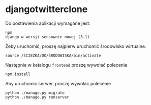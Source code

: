 # djangotwitterclone
Do postawienia aplikacji wymagane jest:
```
npm
django w wersji sensownie nowej (3.1)
```


Żeby uruchomić, proszę najpierw uruchomić środowisko wirtualne.

```
source /ŚCIEŻKA/DO/ŚRODOWISKA/bin/activate
```

Następnie w katalogu ```frontend``` proszę wywołać
polecenie

```
npm install
```

Aby uruchomić serwer, proszę wywołać polecenie

```
python ./manage.py migrate
python ./manage.py runserver
```

